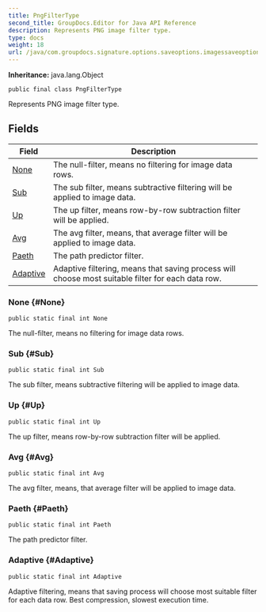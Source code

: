 ```yaml
---
title: PngFilterType
second_title: GroupDocs.Editor for Java API Reference
description: Represents PNG image filter type.
type: docs
weight: 18
url: /java/com.groupdocs.signature.options.saveoptions.imagessaveoptions/pngfiltertype/
---
```

**Inheritance:**
java.lang.Object
```
public final class PngFilterType
```

Represents PNG image filter type.
## Fields

| Field | Description |
| --- | --- |
| [None](#None) | The null-filter, means no filtering for image data rows. |
| [Sub](#Sub) | The sub filter, means subtractive filtering will be applied to image data. |
| [Up](#Up) | The up filter, means row-by-row subtraction filter will be applied. |
| [Avg](#Avg) | The avg filter, means, that average filter will be applied to image data. |
| [Paeth](#Paeth) | The path predictor filter. |
| [Adaptive](#Adaptive) | Adaptive filtering, means that saving process will choose most suitable filter for each data row. |
### None {#None}
```
public static final int None
```


The null-filter, means no filtering for image data rows.

### Sub {#Sub}
```
public static final int Sub
```


The sub filter, means subtractive filtering will be applied to image data.

### Up {#Up}
```
public static final int Up
```


The up filter, means row-by-row subtraction filter will be applied.

### Avg {#Avg}
```
public static final int Avg
```


The avg filter, means, that average filter will be applied to image data.

### Paeth {#Paeth}
```
public static final int Paeth
```


The path predictor filter.

### Adaptive {#Adaptive}
```
public static final int Adaptive
```


Adaptive filtering, means that saving process will choose most suitable filter for each data row. Best compression, slowest execution time.

